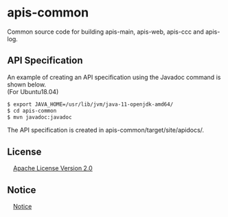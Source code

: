 # apis-common
Common source code for building apis-main, apis-web, apis-ccc and apis-log.

## API Specification  

An example of creating an API specification using the Javadoc command is shown below.  
(For Ubuntu18.04)  
  
```bash  
$ export JAVA_HOME=/usr/lib/jvm/java-11-openjdk-amd64/  
$ cd apis-common  
$ mvn javadoc:javadoc  
```  

The API specification is created in apis-common/target/site/apidocs/.  

## License
&emsp;[Apache License Version 2.0](https://github.com/SonyCSL/apis-common/blob/master/LICENSE)

## Notice
&emsp;[Notice](https://github.com/SonyCSL/apis-common/blob/master/NOTICE.md)
